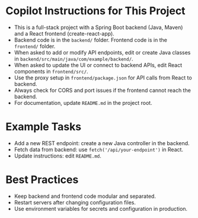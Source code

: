 # Copilot Instructions for This Project

- This is a full-stack project with a Spring Boot backend (Java, Maven) and a React frontend (create-react-app).
- Backend code is in the `backend/` folder. Frontend code is in the `frontend/` folder.
- When asked to add or modify API endpoints, edit or create Java classes in `backend/src/main/java/com/example/backend/`.
- When asked to update the UI or connect to backend APIs, edit React components in `frontend/src/`.
- Use the proxy setup in `frontend/package.json` for API calls from React to backend.
- Always check for CORS and port issues if the frontend cannot reach the backend.
- For documentation, update `README.md` in the project root.

# Example Tasks
- Add a new REST endpoint: create a new Java controller in the backend.
- Fetch data from backend: use `fetch('/api/your-endpoint')` in React.
- Update instructions: edit `README.md`.

# Best Practices
- Keep backend and frontend code modular and separated.
- Restart servers after changing configuration files.
- Use environment variables for secrets and configuration in production.
